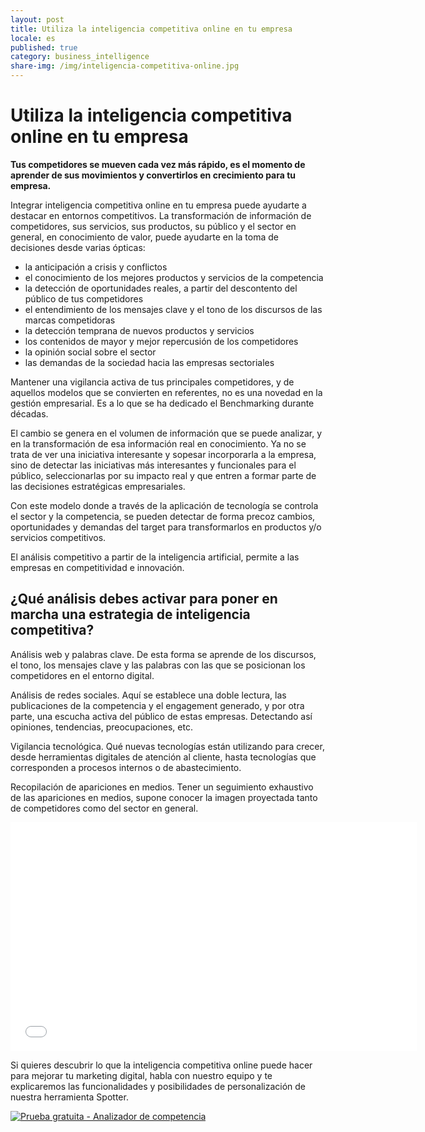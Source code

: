 ```yaml
---
layout: post
title: Utiliza la inteligencia competitiva online en tu empresa
locale: es
published: true
category: business_intelligence
share-img: /img/inteligencia-competitiva-online.jpg
---
```

Utiliza la inteligencia competitiva online en tu empresa
====================================================================================================================================================================

**Tus competidores se mueven cada vez más rápido, es el momento de aprender de sus movimientos y convertirlos en crecimiento para tu empresa.**

Integrar inteligencia competitiva online en tu empresa puede ayudarte a destacar en entornos competitivos. La transformación de información de competidores, sus servicios, sus productos, su público y el sector en general, en conocimiento de valor, puede ayudarte en la toma de decisiones desde varias ópticas:

-   la anticipación a crisis y conflictos
-   el conocimiento de los mejores productos y servicios de la competencia
-   la detección de oportunidades reales, a partir del descontento del público de tus competidores
-   el entendimiento de los mensajes clave y el tono de los discursos de las marcas competidoras
-   la detección temprana de nuevos productos y servicios
-   los contenidos de mayor y mejor repercusión de los competidores
-   la opinión social sobre el sector
-   las demandas de la sociedad hacia las empresas sectoriales

Mantener una vigilancia activa de tus principales competidores, y de aquellos modelos que se convierten en referentes, no es una novedad en la gestión empresarial. Es a lo que se ha dedicado el Benchmarking durante décadas.

El cambio se genera en el volumen de información que se puede analizar, y en la transformación de esa información real en conocimiento. Ya no se trata de ver una iniciativa interesante y sopesar incorporarla a la empresa, sino de detectar las iniciativas más interesantes y funcionales para el público, seleccionarlas por su impacto real y que entren a formar parte de las decisiones estratégicas empresariales.

Con este modelo donde a través de la aplicación de tecnología se controla el sector y la competencia, se pueden detectar de forma precoz cambios, oportunidades y demandas del target para transformarlos en productos y/o servicios competitivos.

El análisis competitivo a partir de la inteligencia artificial, permite a las empresas en competitividad e innovación.

**¿Qué análisis debes activar para poner en marcha una estrategia de inteligencia competitiva?**
----------------------------------------------------------------------------------------------------

Análisis web y palabras clave. De esta forma se aprende de los discursos, el tono, los mensajes clave y las palabras con las que se posicionan los competidores en el entorno digital.

Análisis de redes sociales. Aquí se establece una doble lectura, las publicaciones de la competencia y el engagement generado, y por otra parte, una escucha activa del público de estas empresas. Detectando así opiniones, tendencias, preocupaciones, etc.

Vigilancia tecnológica. Qué nuevas tecnologías están utilizando para crecer, desde herramientas digitales de atención al cliente, hasta tecnologías que corresponden a procesos internos o de abastecimiento.

Recopilación de apariciones en medios. Tener un seguimiento exhaustivo de las apariciones en medios, supone conocer la imagen proyectada tanto de competidores como del sector en general.

<iframe class="hs-responsive-embed-iframe" allow="accelerometer; autoplay; encrypted-media; gyroscope; picture-in-picture" xml="lang" src="//www.youtube.com/embed/Yy_Stpu0-_M" width="650" height="366" frameborder="0" allowfullscreen="" data-service="youtube"></iframe>

Si quieres descubrir lo que la inteligencia competitiva online puede hacer para mejorar tu marketing digital, habla con nuestro equipo y te explicaremos las funcionalidades y posibilidades de personalización de nuestra herramienta Spotter.

[![Prueba gratuita - Analizador de competencia]({{site.baseurl}}/img/spotter-demo.jpg)](https://spotter.geartranslations.com/users/sign_in?after_sign_in_path=%2F%3FhsCtaTracking%3D1f40883c-ab40-44df-9dce-00203e7d8618%257C497a15b3-83f0-4dc8-aa2f-7617942d36b1&locale=es)
